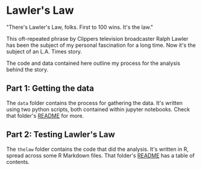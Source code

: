 # Lawler's Law

"There's Lawler's Law, folks. First to 100 wins. It's the law."

This oft-repeated phrase by Clippers television broadcaster Ralph Lawler has been the subject of my personal fascination for a long time. Now it's the subject of an L.A. Times story.

The code and data contained here outline my process for the analysis behind the story.

## Part 1: Getting the data

The `data` folder contains the process for gathering the data. It's written using two python scripts, both contained within jupyter notebooks. Check that folder's [README](/data/README.md) for more.

## Part 2: Testing Lawler's Law

The `thelaw` folder contains the code that did the analysis. It's written in R, spread across some R Markdown files. That folder's [README](/thelaw/README.md) has a table of contents.